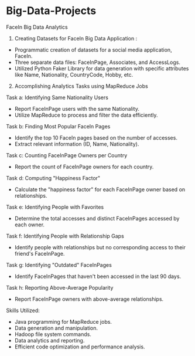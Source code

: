 # Big-Data-Projects
FaceIn Big Data Analytics

1. Creating Datasets for FaceIn Big Data Application : 
- Programmatic creation of datasets for a social media application, FaceIn.
- Three separate data files: FaceInPage, Associates, and AccessLogs.
- Utilized Python Faker Library for data generation with specific attributes like Name, Nationality, CountryCode, Hobby, etc.
 
2. Accomplishing Analytics Tasks using MapReduce Jobs

Task a: Identifying Same Nationality Users
- Report FaceInPage users with the same Nationality.
- Utilize MapReduce to process and filter the data efficiently.

Task b: Finding Most Popular FaceIn Pages
- Identify the top 10 FaceIn pages based on the number of accesses.
- Extract relevant information (ID, Name, Nationality).

Task c: Counting FaceInPage Owners per Country
- Report the count of FaceInPage owners for each country.

Task d: Computing "Happiness Factor"
- Calculate the "happiness factor" for each FaceInPage owner based on relationships.

Task e: Identifying People with Favorites
- Determine the total accesses and distinct FaceInPages accessed by each owner.

Task f: Identifying People with Relationship Gaps
- Identify people with relationships but no corresponding access to their friend's FaceInPage.

Task g: Identifying "Outdated" FaceInPages
- Identify FaceInPages that haven't been accessed in the last 90 days.

Task h: Reporting Above-Average Popularity
- Report FaceInPage owners with above-average relationships.

Skills Utilized:
- Java programming for MapReduce jobs.
- Data generation and manipulation.
- Hadoop file system commands.
- Data analytics and reporting.
- Efficient code optimization and performance analysis.
